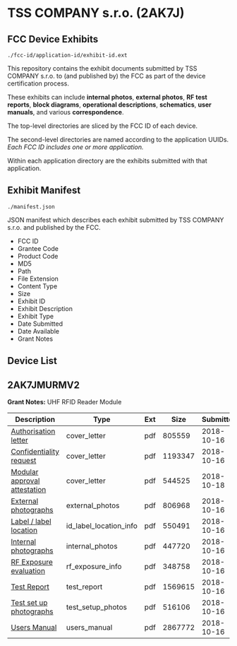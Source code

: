 # TSS COMPANY s.r.o. (2AK7J)
## FCC Device Exhibits

```
./fcc-id/application-id/exhibit-id.ext
```

This repository contains the exhibit documents submitted by TSS COMPANY s.r.o. to (and published by) the FCC as part of the device certification process.

These exhibits can include **internal photos**, **external photos**, **RF test reports**, **block diagrams**, **operational descriptions**, **schematics**, **user manuals**, and various **correspondence**.

The top-level directories are sliced by the FCC ID of each device.

The second-level directories are named according to the application UUIDs. *Each FCC ID includes one or more application.*

Within each application directory are the exhibits submitted with that application. 

## Exhibit Manifest

```
./manifest.json
```

JSON manifest which describes each exhibit submitted by TSS COMPANY s.r.o. and published by the FCC.

- FCC ID
- Grantee Code
- Product Code
- MD5
- Path
- File Extension
- Content Type
- Size
- Exhibit ID
- Exhibit Description
- Exhibit Type
- Date Submitted
- Date Available
- Grant Notes

## Device List
## 2AK7JMURMV2
**Grant Notes:** UHF RFID Reader Module

| Description | Type | Ext | Size | Submitted | Available |
| ----------- | ---- | --- | ---- | --------- | --------- |
| [Authorisation letter](2AK7JMURMV2/55c76cf4f592bea5ad5f0e29f9067fa2/4036814.pdf) | cover_letter | pdf | 805559 | 2018-10-16 | 2018-10-16 |
| [Confidentiality request](2AK7JMURMV2/55c76cf4f592bea5ad5f0e29f9067fa2/4036815.pdf) | cover_letter | pdf | 1193347 | 2018-10-16 | 2018-10-16 |
| [Modular approval attestation](2AK7JMURMV2/55c76cf4f592bea5ad5f0e29f9067fa2/4039615.pdf) | cover_letter | pdf | 544525 | 2018-10-18 | 2018-10-16 |
| [External photographs](2AK7JMURMV2/55c76cf4f592bea5ad5f0e29f9067fa2/4036817.pdf) | external_photos | pdf | 806968 | 2018-10-16 | 2018-10-16 |
| [Label / label location](2AK7JMURMV2/55c76cf4f592bea5ad5f0e29f9067fa2/4036818.pdf) | id_label_location_info | pdf | 550491 | 2018-10-16 | 2018-10-16 |
| [Internal photographs](2AK7JMURMV2/55c76cf4f592bea5ad5f0e29f9067fa2/4036819.pdf) | internal_photos | pdf | 447720 | 2018-10-16 | 2018-10-16 |
| [RF Exposure evaluation](2AK7JMURMV2/55c76cf4f592bea5ad5f0e29f9067fa2/4036826.pdf) | rf_exposure_info | pdf | 348758 | 2018-10-16 | 2018-10-16 |
| [Test Report](2AK7JMURMV2/55c76cf4f592bea5ad5f0e29f9067fa2/4036823.pdf) | test_report | pdf | 1569615 | 2018-10-16 | 2018-10-16 |
| [Test set up photographs](2AK7JMURMV2/55c76cf4f592bea5ad5f0e29f9067fa2/4036824.pdf) | test_setup_photos | pdf | 516106 | 2018-10-16 | 2018-10-16 |
| [Users Manual](2AK7JMURMV2/55c76cf4f592bea5ad5f0e29f9067fa2/4036825.pdf) | users_manual | pdf | 2867772 | 2018-10-16 | 2018-10-16 |
